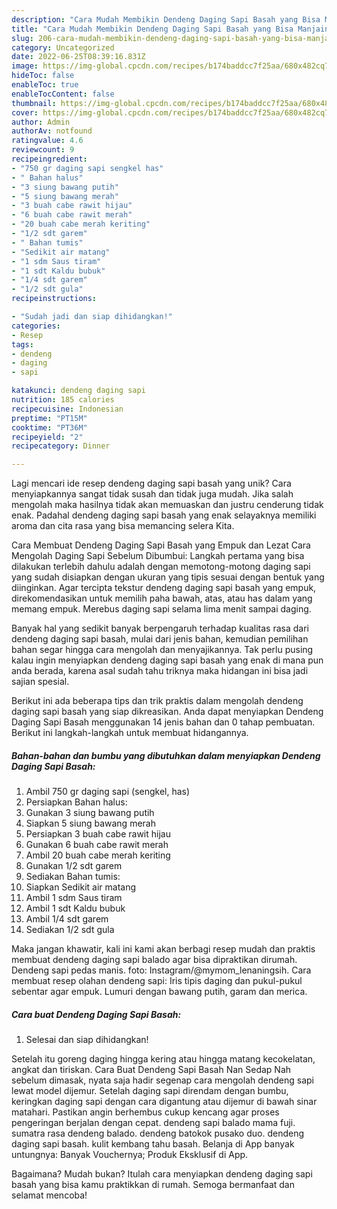 ```yaml
---
description: "Cara Mudah Membikin Dendeng Daging Sapi Basah yang Bisa Manjain Lidah"
title: "Cara Mudah Membikin Dendeng Daging Sapi Basah yang Bisa Manjain Lidah"
slug: 206-cara-mudah-membikin-dendeng-daging-sapi-basah-yang-bisa-manjain-lidah
category: Uncategorized
date: 2022-06-25T08:39:16.831Z
image: https://img-global.cpcdn.com/recipes/b174baddcc7f25aa/680x482cq70/dendeng-daging-sapi-basah-foto-resep-utama.jpg
hideToc: false
enableToc: true
enableTocContent: false
thumbnail: https://img-global.cpcdn.com/recipes/b174baddcc7f25aa/680x482cq70/dendeng-daging-sapi-basah-foto-resep-utama.jpg
cover: https://img-global.cpcdn.com/recipes/b174baddcc7f25aa/680x482cq70/dendeng-daging-sapi-basah-foto-resep-utama.jpg
author: Admin
authorAv: notfound
ratingvalue: 4.6
reviewcount: 9
recipeingredient:
- "750 gr daging sapi sengkel has"
- " Bahan halus"
- "3 siung bawang putih"
- "5 siung bawang merah"
- "3 buah cabe rawit hijau"
- "6 buah cabe rawit merah"
- "20 buah cabe merah keriting"
- "1/2 sdt garem"
- " Bahan tumis"
- "Sedikit air matang"
- "1 sdm Saus tiram"
- "1 sdt Kaldu bubuk"
- "1/4 sdt garem"
- "1/2 sdt gula"
recipeinstructions:

- "Sudah jadi dan siap dihidangkan!"
categories:
- Resep
tags:
- dendeng
- daging
- sapi

katakunci: dendeng daging sapi 
nutrition: 185 calories
recipecuisine: Indonesian
preptime: "PT15M"
cooktime: "PT36M"
recipeyield: "2"
recipecategory: Dinner

---
```





Lagi mencari ide resep dendeng daging sapi basah yang unik? Cara menyiapkannya sangat tidak susah dan tidak juga mudah. Jika salah mengolah maka hasilnya tidak akan memuaskan dan justru cenderung tidak enak. Padahal dendeng daging sapi basah yang enak selayaknya memiliki aroma dan cita rasa yang bisa memancing selera Kita.





Cara Membuat Dendeng Daging Sapi Basah yang Empuk dan Lezat Cara Mengolah Daging Sapi Sebelum Dibumbui: Langkah pertama yang bisa dilakukan terlebih dahulu adalah dengan memotong-motong daging sapi yang sudah disiapkan dengan ukuran yang tipis sesuai dengan bentuk yang diinginkan. Agar tercipta tekstur dendeng daging sapi basah yang empuk, direkomendasikan untuk memilih paha bawah, atas, atau has dalam yang memang empuk. Merebus daging sapi selama lima menit sampai daging.

Banyak hal yang sedikit banyak berpengaruh terhadap kualitas rasa dari dendeng daging sapi basah, mulai dari jenis bahan, kemudian pemilihan bahan segar hingga cara mengolah dan menyajikannya. Tak perlu pusing kalau ingin menyiapkan dendeng daging sapi basah yang enak di mana pun anda berada, karena asal sudah tahu triknya maka hidangan ini bisa jadi sajian spesial.






Berikut ini ada beberapa tips dan trik praktis dalam mengolah dendeng daging sapi basah yang siap dikreasikan. Anda dapat menyiapkan Dendeng Daging Sapi Basah menggunakan 14 jenis bahan dan 0 tahap pembuatan. Berikut ini langkah-langkah untuk membuat hidangannya.

<!--inarticleads1-->

##### Bahan-bahan dan bumbu yang dibutuhkan dalam menyiapkan Dendeng Daging Sapi Basah:

1. Ambil 750 gr daging sapi (sengkel, has)
1. Persiapkan  Bahan halus:
1. Gunakan 3 siung bawang putih
1. Siapkan 5 siung bawang merah
1. Persiapkan 3 buah cabe rawit hijau
1. Gunakan 6 buah cabe rawit merah
1. Ambil 20 buah cabe merah keriting
1. Gunakan 1/2 sdt garem
1. Sediakan  Bahan tumis:
1. Siapkan Sedikit air matang
1. Ambil 1 sdm Saus tiram
1. Ambil 1 sdt Kaldu bubuk
1. Ambil 1/4 sdt garem
1. Sediakan 1/2 sdt gula


Maka jangan khawatir, kali ini kami akan berbagi resep mudah dan praktis membuat dendeng daging sapi balado agar bisa dipraktikan dirumah. Dendeng sapi pedas manis. foto: Instagram/@mymom_lenaningsih. Cara membuat resep olahan dendeng sapi: Iris tipis daging dan pukul-pukul sebentar agar empuk. Lumuri dengan bawang putih, garam dan merica. 

<!--inarticleads2-->

##### Cara buat Dendeng Daging Sapi Basah:


1. Selesai dan siap dihidangkan!

Setelah itu goreng daging hingga kering atau hingga matang kecokelatan, angkat dan tiriskan. Cara Buat Dendeng Sapi Basah Nan Sedap Nah sebelum dimasak, nyata saja hadir segenap cara mengolah dendeng sapi lewat model dijemur. Setelah daging sapi direndam dengan bumbu, keringkan daging sapi dengan cara digantung atau dijemur di bawah sinar matahari. Pastikan angin berhembus cukup kencang agar proses pengeringan berjalan dengan cepat. dendeng sapi balado mama fuji. sumatra rasa dendeng balado. dendeng batokok pusako duo. dendeng daging sapi basah. kulit kembang tahu basah. Belanja di App banyak untungnya: Banyak Vouchernya; Produk Eksklusif di App. 

Bagaimana? Mudah bukan? Itulah cara menyiapkan dendeng daging sapi basah yang bisa kamu praktikkan di rumah. Semoga bermanfaat dan selamat mencoba!
